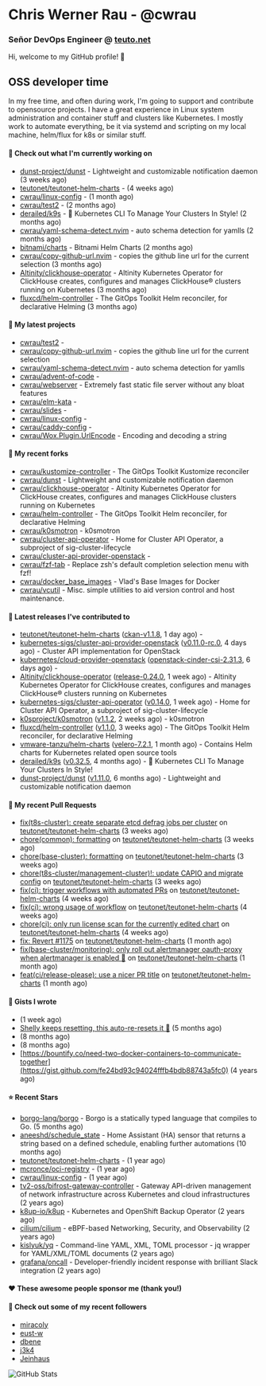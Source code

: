 # Chris Werner Rau - @cwrau
### Señor DevOps Engineer @ [teuto.net](https://teuto.net)

Hi, welcome to my GitHub profile! 👋

## OSS developer time
In my free time, and often during work, I'm going to support and contribute to opensource projects. I have a great experience in Linux system administration and container stuff and clusters like Kubernetes. I mostly work to automate everything, be it via systemd and scripting on my local machine, helm/flux for k8s or similar stuff.

#### 👷 Check out what I'm currently working on

- [dunst-project/dunst](https://github.com/dunst-project/dunst) - Lightweight and customizable notification daemon (3 weeks ago)
- [teutonet/teutonet-helm-charts](https://github.com/teutonet/teutonet-helm-charts) -  (4 weeks ago)
- [cwrau/linux-config](https://github.com/cwrau/linux-config) -  (1 month ago)
- [cwrau/test2](https://github.com/cwrau/test2) -  (2 months ago)
- [derailed/k9s](https://github.com/derailed/k9s) - 🐶 Kubernetes CLI To Manage Your Clusters In Style! (2 months ago)
- [cwrau/yaml-schema-detect.nvim](https://github.com/cwrau/yaml-schema-detect.nvim) - auto schema detection for yamlls (2 months ago)
- [bitnami/charts](https://github.com/bitnami/charts) - Bitnami Helm Charts (2 months ago)
- [cwrau/copy-github-url.nvim](https://github.com/cwrau/copy-github-url.nvim) - copies the github line url for the current selection (3 months ago)
- [Altinity/clickhouse-operator](https://github.com/Altinity/clickhouse-operator) - Altinity Kubernetes Operator for ClickHouse creates, configures and manages ClickHouse® clusters running on Kubernetes (3 months ago)
- [fluxcd/helm-controller](https://github.com/fluxcd/helm-controller) - The GitOps Toolkit Helm reconciler, for declarative Helming (3 months ago)

#### 🌱 My latest projects

- [cwrau/test2](https://github.com/cwrau/test2) - 
- [cwrau/copy-github-url.nvim](https://github.com/cwrau/copy-github-url.nvim) - copies the github line url for the current selection
- [cwrau/yaml-schema-detect.nvim](https://github.com/cwrau/yaml-schema-detect.nvim) - auto schema detection for yamlls
- [cwrau/advent-of-code](https://github.com/cwrau/advent-of-code) - 
- [cwrau/webserver](https://github.com/cwrau/webserver) - Extremely fast static file server without any bloat features
- [cwrau/elm-kata](https://github.com/cwrau/elm-kata) - 
- [cwrau/slides](https://github.com/cwrau/slides) - 
- [cwrau/linux-config](https://github.com/cwrau/linux-config) - 
- [cwrau/caddy-config](https://github.com/cwrau/caddy-config) - 
- [cwrau/Wox.Plugin.UrlEncode](https://github.com/cwrau/Wox.Plugin.UrlEncode) - Encoding and decoding a string

#### 🍴 My recent forks

- [cwrau/kustomize-controller](https://github.com/cwrau/kustomize-controller) - The GitOps Toolkit Kustomize reconciler
- [cwrau/dunst](https://github.com/cwrau/dunst) - Lightweight and customizable notification daemon
- [cwrau/clickhouse-operator](https://github.com/cwrau/clickhouse-operator) - Altinity Kubernetes Operator for ClickHouse creates, configures and manages ClickHouse clusters running on Kubernetes
- [cwrau/helm-controller](https://github.com/cwrau/helm-controller) - The GitOps Toolkit Helm reconciler, for declarative Helming
- [cwrau/k0smotron](https://github.com/cwrau/k0smotron) - k0smotron
- [cwrau/cluster-api-operator](https://github.com/cwrau/cluster-api-operator) - Home for Cluster API Operator, a subproject of sig-cluster-lifecycle
- [cwrau/cluster-api-provider-openstack](https://github.com/cwrau/cluster-api-provider-openstack) - 
- [cwrau/fzf-tab](https://github.com/cwrau/fzf-tab) - Replace zsh's default completion selection menu with fzf!
- [cwrau/docker_base_images](https://github.com/cwrau/docker_base_images) - Vlad's Base Images for Docker
- [cwrau/vcutil](https://github.com/cwrau/vcutil) - Misc. simple utilities to aid version control and host maintenance.

#### 🔭 Latest releases I've contributed to

- [teutonet/teutonet-helm-charts](https://github.com/teutonet/teutonet-helm-charts) ([ckan-v1.1.8](https://github.com/teutonet/teutonet-helm-charts/releases/tag/ckan-v1.1.8), 1 day ago) - 
- [kubernetes-sigs/cluster-api-provider-openstack](https://github.com/kubernetes-sigs/cluster-api-provider-openstack) ([v0.11.0-rc.0](https://github.com/kubernetes-sigs/cluster-api-provider-openstack/releases/tag/v0.11.0-rc.0), 4 days ago) - Cluster API implementation for OpenStack
- [kubernetes/cloud-provider-openstack](https://github.com/kubernetes/cloud-provider-openstack) ([openstack-cinder-csi-2.31.3](https://github.com/kubernetes/cloud-provider-openstack/releases/tag/openstack-cinder-csi-2.31.3), 6 days ago) - 
- [Altinity/clickhouse-operator](https://github.com/Altinity/clickhouse-operator) ([release-0.24.0](https://github.com/Altinity/clickhouse-operator/releases/tag/release-0.24.0), 1 week ago) - Altinity Kubernetes Operator for ClickHouse creates, configures and manages ClickHouse® clusters running on Kubernetes
- [kubernetes-sigs/cluster-api-operator](https://github.com/kubernetes-sigs/cluster-api-operator) ([v0.14.0](https://github.com/kubernetes-sigs/cluster-api-operator/releases/tag/v0.14.0), 1 week ago) - Home for Cluster API Operator, a subproject of sig-cluster-lifecycle
- [k0sproject/k0smotron](https://github.com/k0sproject/k0smotron) ([v1.1.2](https://github.com/k0sproject/k0smotron/releases/tag/v1.1.2), 2 weeks ago) - k0smotron
- [fluxcd/helm-controller](https://github.com/fluxcd/helm-controller) ([v1.1.0](https://github.com/fluxcd/helm-controller/releases/tag/v1.1.0), 3 weeks ago) - The GitOps Toolkit Helm reconciler, for declarative Helming
- [vmware-tanzu/helm-charts](https://github.com/vmware-tanzu/helm-charts) ([velero-7.2.1](https://github.com/vmware-tanzu/helm-charts/releases/tag/velero-7.2.1), 1 month ago) - Contains Helm charts for Kubernetes related open source tools
- [derailed/k9s](https://github.com/derailed/k9s) ([v0.32.5](https://github.com/derailed/k9s/releases/tag/v0.32.5), 4 months ago) - 🐶 Kubernetes CLI To Manage Your Clusters In Style!
- [dunst-project/dunst](https://github.com/dunst-project/dunst) ([v1.11.0](https://github.com/dunst-project/dunst/releases/tag/v1.11.0), 6 months ago) - Lightweight and customizable notification daemon

#### 🔨 My recent Pull Requests

- [fix(t8s-cluster): create separate etcd defrag jobs per cluster](https://github.com/teutonet/teutonet-helm-charts/pull/1201) on [teutonet/teutonet-helm-charts](https://github.com/teutonet/teutonet-helm-charts) (3 weeks ago)
- [chore(common): formatting](https://github.com/teutonet/teutonet-helm-charts/pull/1199) on [teutonet/teutonet-helm-charts](https://github.com/teutonet/teutonet-helm-charts) (3 weeks ago)
- [chore(base-cluster): formatting](https://github.com/teutonet/teutonet-helm-charts/pull/1198) on [teutonet/teutonet-helm-charts](https://github.com/teutonet/teutonet-helm-charts) (3 weeks ago)
- [chore(t8s-cluster/management-cluster)!: update CAPIO and migrate config](https://github.com/teutonet/teutonet-helm-charts/pull/1197) on [teutonet/teutonet-helm-charts](https://github.com/teutonet/teutonet-helm-charts) (3 weeks ago)
- [fix(ci): trigger workflows with automated PRs](https://github.com/teutonet/teutonet-helm-charts/pull/1189) on [teutonet/teutonet-helm-charts](https://github.com/teutonet/teutonet-helm-charts) (4 weeks ago)
- [fix(ci): wrong usage of workflow](https://github.com/teutonet/teutonet-helm-charts/pull/1188) on [teutonet/teutonet-helm-charts](https://github.com/teutonet/teutonet-helm-charts) (4 weeks ago)
- [chore(ci): only run license scan for the currently edited chart](https://github.com/teutonet/teutonet-helm-charts/pull/1186) on [teutonet/teutonet-helm-charts](https://github.com/teutonet/teutonet-helm-charts) (4 weeks ago)
- [fix: Revert #1175](https://github.com/teutonet/teutonet-helm-charts/pull/1182) on [teutonet/teutonet-helm-charts](https://github.com/teutonet/teutonet-helm-charts) (1 month ago)
- [fix(base-cluster/monitoring): only roll out alertmanager oauth-proxy when alertmanager is enabled 🤣](https://github.com/teutonet/teutonet-helm-charts/pull/1180) on [teutonet/teutonet-helm-charts](https://github.com/teutonet/teutonet-helm-charts) (1 month ago)
- [feat(ci/release-please): use a nicer PR title](https://github.com/teutonet/teutonet-helm-charts/pull/1179) on [teutonet/teutonet-helm-charts](https://github.com/teutonet/teutonet-helm-charts) (1 month ago)

#### 📓 Gists I wrote

- [](https://gist.github.com/6a7d58a1087426041300149d84979852) (1 week ago)
- [Shelly keeps resetting, this auto-re-resets it 🤣](https://gist.github.com/0efddf7a1d707825a92ee572ba3d3234) (5 months ago)
- [](https://gist.github.com/803ed9b111c71a183770563fc1e988f3) (8 months ago)
- [](https://gist.github.com/8aceaf0037608e990f7a3d7efac59403) (8 months ago)
- [https://bountify.co/need-two-docker-containers-to-communicate-together](https://gist.github.com/fe24bd93c94024fffb4bdb88743a5fc0) (4 years ago)

#### ⭐ Recent Stars

- [borgo-lang/borgo](https://github.com/borgo-lang/borgo) - Borgo is a statically typed language that compiles to Go. (5 months ago)
- [aneeshd/schedule_state](https://github.com/aneeshd/schedule_state) - Home Assistant (HA) sensor that returns a string based on a defined schedule, enabling further automations (10 months ago)
- [teutonet/teutonet-helm-charts](https://github.com/teutonet/teutonet-helm-charts) -  (1 year ago)
- [mcronce/oci-registry](https://github.com/mcronce/oci-registry) -  (1 year ago)
- [cwrau/linux-config](https://github.com/cwrau/linux-config) -  (1 year ago)
- [tv2-oss/bifrost-gateway-controller](https://github.com/tv2-oss/bifrost-gateway-controller) - Gateway API-driven management of network infrastructure across Kubernetes and cloud infrastructures (2 years ago)
- [k8up-io/k8up](https://github.com/k8up-io/k8up) - Kubernetes and OpenShift Backup Operator (2 years ago)
- [cilium/cilium](https://github.com/cilium/cilium) - eBPF-based Networking, Security, and Observability (2 years ago)
- [kislyuk/yq](https://github.com/kislyuk/yq) - Command-line YAML, XML, TOML processor - jq wrapper for YAML/XML/TOML documents (2 years ago)
- [grafana/oncall](https://github.com/grafana/oncall) - Developer-friendly incident response with brilliant Slack integration (2 years ago)

#### ❤️ These awesome people sponsor me (thank you!)


#### 👯 Check out some of my recent followers

- [miracoly](https://github.com/miracoly)
- [eust-w](https://github.com/eust-w)
- [dbene](https://github.com/dbene)
- [j3k4](https://github.com/j3k4)
- [Jeinhaus](https://github.com/Jeinhaus)

![GitHub Stats](https://github-readme-stats.vercel.app/api?username=cwrau&count_private=false&theme=tokyonight&show_icons=true)
